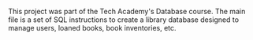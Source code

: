 This project was part of the Tech Academy's Database course. The main file is a set of SQL instructions to create a library database designed to manage users, loaned books, book inventories, etc. 
